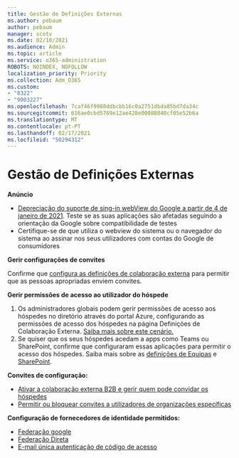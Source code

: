```yaml
---
title: Gestão de Definições Externas
ms.author: pebaum
author: pebaum
manager: scotv
ms.date: 02/10/2021
ms.audience: Admin
ms.topic: article
ms.service: o365-administration
ROBOTS: NOINDEX, NOFOLLOW
localization_priority: Priority
ms.collection: Adm_O365
ms.custom:
- "8322"
- "9003227"
ms.openlocfilehash: 7caf46f9988ddbcbb16c0a2751dbda85bd7da34c
ms.sourcegitcommit: 616ae0cbd5769e12ae428e00088840cf05e52b6a
ms.translationtype: MT
ms.contentlocale: pt-PT
ms.lasthandoff: 02/17/2021
ms.locfileid: "50294312"
---
```

# <a name="managing-external-settings"></a>Gestão de Definições Externas

**Anúncio**

- [Depreciação do suporte de sing-in webView do Google a partir de 4 de janeiro de 2021](https://docs.microsoft.com/azure/active-directory/external-identities/google-federation?WT.mc_id=Portal-Microsoft_Azure_Support#deprecation-of-webview-sign-in-support). Teste se as suas aplicações são afetadas seguindo a orientação da Google sobre compatibilidade de testes
- Certifique-se de que utiliza o webview do sistema ou o navegador do sistema ao assinar nos seus utilizadores com contas do Google de consumidores

**Gerir configurações de convites**

Confirme que [configura as definições de colaboração externa](https://docs.microsoft.com/azure/active-directory/external-identities/delegate-invitations?WT.mc_id=Portal-Microsoft_Azure_Support) para permitir que as pessoas apropriadas enviem convites.

**Gerir permissões de acesso ao utilizador do hóspede**

1. Os administradores globais podem gerir permissões de acesso aos hóspedes no diretório através do portal Azure, configurando as permissões de acesso dos hóspedes na página Definições de Colaboração Externa. [Saiba mais sobre este cenário.](https://docs.microsoft.com/azure/active-directory/fundamentals/users-default-permissions?WT.mc_id=Portal-Microsoft_Azure_Support)
2. Se quiser que os seus hóspedes acedam a apps como Teams ou SharePoint, confirme que configuraram essas aplicações para permitir o acesso dos hóspedes. Saiba mais sobre as [definições de Equipas](https://docs.microsoft.com/microsoftteams/guest-access?WT.mc_id=Portal-Microsoft_Azure_Support) e [SharePoint](https://docs.microsoft.com/sharepoint/external-sharing-overview?WT.mc_id=Portal-Microsoft_Azure_Support).

**Convites de configuração:**

- [Ativar a colaboração externa B2B e gerir quem pode convidar os hóspedes](https://docs.microsoft.com/azure/active-directory/b2b/delegate-invitations?WT.mc_id=Portal-Microsoft_Azure_Support)
- [Permitir ou bloquear convites a utilizadores de organizações específicas](https://docs.microsoft.com/azure/active-directory/b2b/allow-deny-list?WT.mc_id=Portal-Microsoft_Azure_Support)

**Configuração de fornecedores de identidade permitidos:**

- [Federação google](https://docs.microsoft.com/azure/active-directory/b2b/google-federation?WT.mc_id=Portal-Microsoft_Azure_Support)
- [Federação Direta](https://docs.microsoft.com/azure/active-directory/b2b/direct-federation?WT.mc_id=Portal-Microsoft_Azure_Support)
- [E-mail única autenticação de código de acesso](https://docs.microsoft.com/azure/active-directory/b2b/one-time-passcode?WT.mc_id=Portal-Microsoft_Azure_Support)
